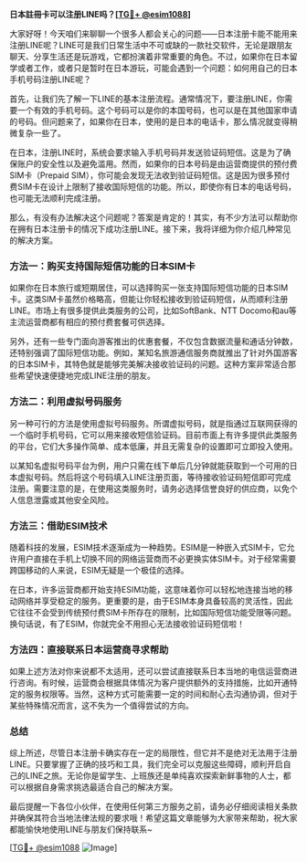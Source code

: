 **日本註冊卡可以注册LINE吗？[[TG💪+ @esim1088](https://t.me/s/esim1088)]**

大家好呀！今天咱们来聊聊一个很多人都会关心的问题——日本注册卡能不能用来注册LINE呢？LINE可是我们日常生活中不可或缺的一款社交软件，无论是跟朋友聊天、分享生活还是玩游戏，它都扮演着非常重要的角色。不过，如果你在日本留学或者工作，或者只是暂时在日本游玩，可能会遇到一个问题：如何用自己的日本手机号码注册LINE呢？

首先，让我们先了解一下LINE的基本注册流程。通常情况下，要注册LINE，你需要一个有效的手机号码。这个号码可以是你的本国号码，也可以是在其他国家申请的号码。但问题来了，如果你在日本，使用的是日本的电话卡，那么情况就变得稍微复杂一些了。

在日本，注册LINE时，系统会要求输入手机号码并发送验证码短信。这是为了确保账户的安全性以及避免滥用。然而，如果你的日本号码是由运营商提供的预付费SIM卡（Prepaid SIM），你可能会发现无法收到验证码短信。这是因为很多预付费SIM卡在设计上限制了接收国际短信的功能。所以，即使你有日本的电话号码，也可能无法顺利完成注册。

那么，有没有办法解决这个问题呢？答案是肯定的！其实，有不少方法可以帮助你在拥有日本注册卡的情况下成功注册LINE。接下来，我将详细为你介绍几种常见的解决方案。

### 方法一：购买支持国际短信功能的日本SIM卡

如果你在日本旅行或短期居住，可以选择购买一张支持国际短信功能的日本SIM卡。这类SIM卡虽然价格略高，但能让你轻松接收到验证码短信，从而顺利注册LINE。市场上有很多提供此类服务的公司，比如SoftBank、NTT Docomo和au等主流运营商都有相应的预付费套餐可供选择。

另外，还有一些专门面向游客推出的优惠套餐，不仅包含数据流量和通话分钟数，还特别强调了国际短信功能。例如，某知名旅游通信服务商就推出了针对外国游客的日本SIM卡，其特色就是能够完美解决接收验证码的问题。这种方案非常适合那些希望快速便捷地完成LINE注册的朋友。

### 方法二：利用虚拟号码服务

另一种可行的方法是使用虚拟号码服务。所谓虚拟号码，就是指通过互联网获得的一个临时手机号码，它可以用来接收短信验证码。目前市面上有许多提供此类服务的平台，它们大多操作简单、成本低廉，并且无需复杂的设置即可立即投入使用。

以某知名虚拟号码平台为例，用户只需在线下单后几分钟就能获取到一个可用的日本虚拟号码。然后将这个号码填入LINE注册页面，等待接收验证码短信即可完成注册。需要注意的是，在使用这类服务时，请务必选择信誉良好的供应商，以免个人信息泄露或其他安全风险。

### 方法三：借助ESIM技术

随着科技的发展，ESIM技术逐渐成为一种趋势。ESIM是一种嵌入式SIM卡，它允许用户直接在手机上切换不同的网络运营商而不必更换实体SIM卡。对于经常需要跨国移动的人来说，ESIM无疑是一个极佳的选择。

在日本，许多运营商都开始支持ESIM功能，这意味着你可以轻松地连接当地的移动网络并享受稳定的服务。更重要的是，由于ESIM本身具备较高的灵活性，因此它往往不会受到传统预付费SIM卡所存在的限制，比如国际短信功能受限等问题。换句话说，有了ESIM，你就完全不用担心无法接收验证码短信啦！

### 方法四：直接联系日本运营商寻求帮助

如果上述方法对你来说都不太适用，还可以尝试直接联系日本当地的电信运营商进行咨询。有时候，运营商会根据具体情况为客户提供额外的支持措施，比如开通特定的服务权限等。当然，这种方式可能需要一定的时间和耐心去沟通协调，但对于某些特殊情况而言，这不失为一个值得尝试的方向。

### 总结

综上所述，尽管日本注册卡确实存在一定的局限性，但它并不是绝对无法用于注册LINE。只要掌握了正确的技巧和工具，我们完全可以克服这些障碍，顺利开启自己的LINE之旅。无论你是留学生、上班族还是单纯喜欢探索新鲜事物的人士，都可以根据自身需求挑选最适合自己的解决方案。

最后提醒一下各位小伙伴，在使用任何第三方服务之前，请务必仔细阅读相关条款并确保其符合当地法律法规的要求哦！希望这篇文章能够为大家带来帮助，祝大家都能愉快地使用LINE与朋友们保持联系~ 

[[TG💪+ @esim1088](https://t.me/s/esim1088) ![Image](https://i.postimg.cc/4NQfJmqS/Snipaste-2025-05-13-00-14-12.png)]